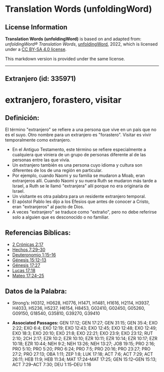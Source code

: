 # Translation Words (unfoldingWord)

## License Information

**Translation Words (unfoldingWord)** is based on and adapted from: _unfoldingWord® Translation Words_, [unfoldingWord](https://unfoldingword.org/utw), 2022, which is licensed under a [CC BY-SA 4.0 license](https://creativecommons.org/licenses/by-sa/4.0/legalcode.en).

This markdown version is provided under the same license.



--------------------------------

## Extranjero (id: 335971)

extranjero, forastero, visitar
==============================

Definición:
-----------

El término "extranjero" se refiere a una persona que vive en un país que no es el suyo. Otro nombre para un extranjero es "forastero". Visitar es vivir temporalmente como extranjero.

* En el Antiguo Testamento, este término se refiere especialmente a cualquiera que viniera de un grupo de personas diferente al de las personas entre las que vivía.
* Un extranjero también es una persona cuyo idioma y cultura son diferentes de los de una región en particular.
* Por ejemplo, cuando Naomi y su familia se mudaron a Moab, eran extranjeros allí. Cuando Naomi y su nuera Ruth se mudaron más tarde a Israel, a Ruth se le llamó "extranjera" allí porque no era originaria de Israel.
* Un visitante es otra palabra para un residente extranjero temporal.
* El apóstol Pablo les dijo a los Efesios que antes de conocer a Cristo, eran "extranjeros" al pacto de Dios.
* A veces "extranjero" se traduce como "extraño", pero no debe referirse solo a alguien que es desconocido o no familiar.

Referencias Bíblicas:
---------------------

* [2 Crónicas 2:17](https://ref.ly/2Chr2:17)
* [Hechos 7:29–30](https://ref.ly/Acts7:29-Acts7:30)
* [Deuteronomio 1:15–16](https://ref.ly/Deut1:15-Deut1:16)
* [Génesis 15:12–13](https://ref.ly/Gen15:12-Gen15:13)
* [Génesis 17:27](https://ref.ly/Gen17:27)
* [Lucas 17:18](https://ref.ly/Luke17:18)
* [Mateo 17:24–25](https://ref.ly/Matt17:24-Matt17:25)

Datos de la Palabra:
--------------------

* Strong’s: H0312, H0628, H0776, H1471, H1481, H1616, H2114, H3937, H4033, H5236, H5237, H6154, H8453, G02410, G02450, G05260, G09150, G18540, G35810, G39270, G39410

* **Associated Passages:** GEN 17:12; GEN 17:27; GEN 31:15; GEN 35:4; EXO 2:22; EXO 6:4; EXO 12:19; EXO 12:43; EXO 12:45; EXO 12:48; EXO 12:49; EXO 18:3; EXO 20:10; EXO 21:8; EXO 22:21; EXO 23:9; EXO 23:12; RUT 2:10; 2CH 2:17; EZR 10:2; EZR 10:10; EZR 10:11; EZR 10:14; EZR 10:17; EZR 10:18; EZR 10:44; NEH 9:2; NEH 13:26; NEH 13:27; JOB 19:15; PRO 2:16; PRO 5:10; PRO 5:20; PRO 6:24; PRO 7:5; PRO 20:16; PRO 23:27; PRO 27:2; PRO 27:13; OBA 1:11; ZEP 1:8; LUK 17:18; ACT 7:6; ACT 7:29; ACT 26:11; HEB 11:9; HEB 11:34; MAT 17:24–MAT 17:25; GEN 15:12–GEN 15:13; ACT 7:29–ACT 7:30; DEU 1:15–DEU 1:16

